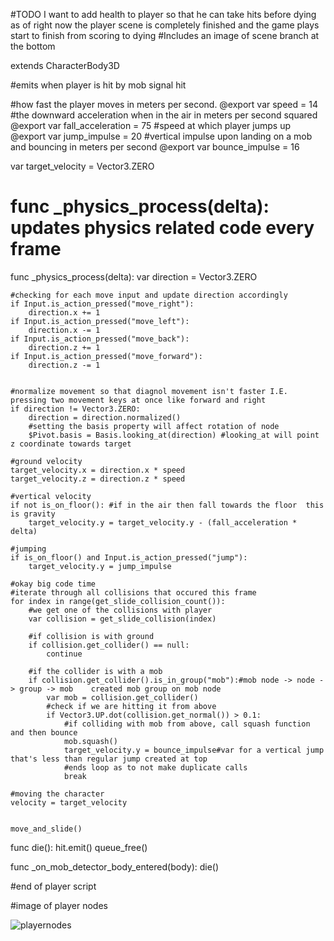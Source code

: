 #TODO I want to add health to player so that he can take hits before dying as of right now the player scene is completely finished and the game plays start to finish from scoring to dying
#Includes an image of scene branch at the bottom


extends CharacterBody3D

#emits when player is hit by mob
signal hit



#how fast the player moves in meters per second.
@export var speed = 14
#the downward acceleration when in the air in meters per second squared
@export var fall_acceleration = 75
#speed at which player jumps up
@export var jump_impulse = 20
#vertical impulse upon landing on a mob and bouncing in meters per second
@export var bounce_impulse = 16

var target_velocity = Vector3.ZERO


# func _physics_process(delta):   updates physics related code every frame
func _physics_process(delta):
	var direction = Vector3.ZERO
	
	#checking for each move input and update direction accordingly
	if Input.is_action_pressed("move_right"):
		direction.x += 1
	if Input.is_action_pressed("move_left"):
		direction.x -= 1
	if Input.is_action_pressed("move_back"):
		direction.z += 1
	if Input.is_action_pressed("move_forward"):
		direction.z -= 1


	#normalize movement so that diagnol movement isn't faster I.E. pressing two movement keys at once like forward and right
	if direction != Vector3.ZERO:
		direction = direction.normalized()
		#setting the basis property will affect rotation of node
		$Pivot.basis = Basis.looking_at(direction) #looking_at will point z coordinate towards target
	
	#ground velocity
	target_velocity.x = direction.x * speed
	target_velocity.z = direction.z * speed
	
	#vertical velocity
	if not is_on_floor(): #if in the air then fall towards the floor  this is gravity
		target_velocity.y = target_velocity.y - (fall_acceleration * delta)
	
	#jumping
	if is_on_floor() and Input.is_action_pressed("jump"):
		target_velocity.y = jump_impulse
	
	#okay big code time
	#iterate through all collisions that occured this frame
	for index in range(get_slide_collision_count()):
		#we get one of the collisions with player
		var collision = get_slide_collision(index)
		
		#if collision is with ground
		if collision.get_collider() == null:
			continue
			
		#if the collider is with a mob
		if collision.get_collider().is_in_group("mob"):#mob node -> node -> group -> mob    created mob group on mob node 
			var mob = collision.get_collider()
			#check if we are hitting it from above
			if Vector3.UP.dot(collision.get_normal()) > 0.1:
				#if colliding with mob from above, call squash function and then bounce
				mob.squash()
				target_velocity.y = bounce_impulse#var for a vertical jump that's less than regular jump created at top
				#ends loop as to not make duplicate calls
				break
	
	#moving the character
	velocity = target_velocity
	

	move_and_slide()


func die():
	hit.emit()
	queue_free()


func _on_mob_detector_body_entered(body):
	die()




#end of player script 

#image of player nodes

![playernodes](https://github.com/dhise/GODOT-Game/assets/10970185/fb1914d6-1b57-477d-be7a-b84c98861021)




